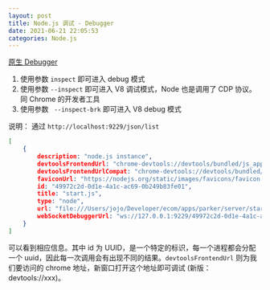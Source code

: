 ```yaml
---
layout: post
title: Node.js 调试 - Debugger
date: 2021-06-21 22:05:53
categories: Node.js
---
```


[原生 Debugger](https://nodejs.org/docs/latest-v12.x/api/debugger.html)
1. 使用参数 `inspect` 即可进入 debug 模式
1. 使用参数 `--inspect` 即可进入 V8 调试模式，Node 也是调用了 CDP 协议。同 Chrome 的开发者工具
1. 使用参数 ` --inspect-brk` 即可进入 V8 debug 模式

说明：
通过 `http://localhost:9229/json/list`

```json
[
	{
		description: "node.js instance",
		devtoolsFrontendUrl: "chrome-devtools://devtools/bundled/js_app.html?experiments=true&v8only=true&ws=127.0.0.1:9229/49972c2d-0d1e-4a1c-ac69-0b249b83fe01",
		devtoolsFrontendUrlCompat: "chrome-devtools://devtools/bundled/inspector.html?experiments=true&v8only=true&ws=127.0.0.1:9229/49972c2d-0d1e-4a1c-ac69-0b249b83fe01",
		faviconUrl: "https://nodejs.org/static/images/favicons/favicon.ico",
		id: "49972c2d-0d1e-4a1c-ac69-0b249b83fe01",
		title: "start.js",
		type: "node",
		url: "file:///Users/jojo/Developer/ecom/apps/parker/server/start.js",
		webSocketDebuggerUrl: "ws://127.0.0.1:9229/49972c2d-0d1e-4a1c-ac69-0b249b83fe01"
	}
]
```

可以看到相应信息。其中 id 为 UUID，是一个特定的标识，每一个进程都会分配一个 uuid，因此每一次调用会有出现不同的结果。`devtoolsFrontendUrl` 则为我们要访问的 chrome 地址，新窗口打开这个地址即可调试 (新版：devtools://xxx)。


